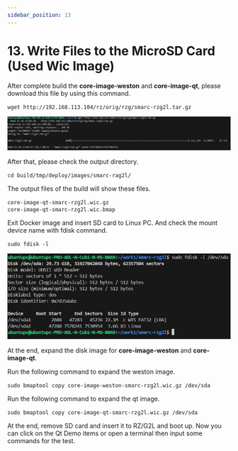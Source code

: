 ```yaml
---
sidebar_position: 13
---
```


# 13. Write Files to the MicroSD Card (Used Wic Image)

After complete build the **core-image-weston** and **core-image-qt**, please download this file by using this command.

```
wget http://192.168.113.104/rz/orig/rzg/smarc-rzg2l.tar.gz
```

![alt text](<WhatsApp Image 2024-11-28 at 13.10.48_928cbaea.jpg>)


After that, please check the output directory.

```
cd build/tmp/deploy/images/smarc-rag2l/
```

The output files of the build will show these files.

```
core-image-qt-smarc-rzg2l.wic.gz
core-image-qt-smarc-rzg2l.wic.bmap
```

Exit Docker image and insert SD card to Linux PC. And check the mount device name with fdisk command. 


```
sudo fdisk -l
```

![alt text](<WhatsApp Image 2024-11-28 at 13.26.56_951e750c.jpg>)

At the end, expand the disk image for **core-image-weston** and **core-image-qt**.

Run the following command to expand the weston image.

```
sudo bmaptool copy core-image-weston-smarc-rzg2l.wic.gz /dev/sda
```

Run the following command to expand the qt image.

```
sudo bmaptool copy core-image-qt-smarc-rzg2l.wic.gz /dev/sda
```

At the end, remove SD card and insert it to RZ/G2L and boot up. Now you can click on the Qt Demo items or open a terminal then input some commands for the test.